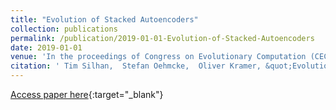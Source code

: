 ```yaml
---
title: "Evolution of Stacked Autoencoders"
collection: publications
permalink: /publication/2019-01-01-Evolution-of-Stacked-Autoencoders
date: 2019-01-01
venue: 'In the proceedings of Congress on Evolutionary Computation (CEC)'
citation: ' Tim Silhan,  Stefan Oehmcke,  Oliver Kramer, &quot;Evolution of Stacked Autoencoders.&quot; In the proceedings of Congress on Evolutionary Computation (CEC), 2019.'
---
```

[Access paper here](https://ieeexplore.ieee.org/abstract/document/8790182){:target="_blank"}
